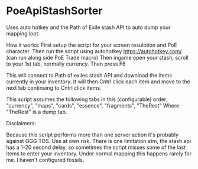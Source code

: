 # PoeApiStashSorter
Uses auto hotkey and the Path of Exile stash API to auto dump your mapping loot.

How it works:
First setup the script for your screen resulotion and PoE character.
Then run the script using autohotkey https://autohotkey.com/ (can run along side PoE Trade macro)
Then ingame open your stash, scroll to your 1st tab, normally currency.
Then press F6

This will connect to Path of exiles stash API and download the items currently in your inventory.
It will then Cntrl click each item and move to the next tab continuing to Cntrl click items.

This script assumes the following tabs in this (configurable) order;
"currency", "maps", "cards", "essence", "fragments", "TheRest"
Where "TheRest" is a dump tab.


Disclaimers:

Because this script performs more than one server action it's probably against GGG TOS. Use at own risk.
There is one limitation atm, the stash api has a 1-20 second delay, so sometimes the script misses some of the last items to enter your inventory. Under normal mapping this happens rarely for me.
I haven't configured fossils.
